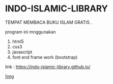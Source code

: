 # INDO-ISLAMIC-LIBRARY
TEMPAT MEMBACA BUKU ISLAM GRATIS .

program ini mnggunakan 
1. html5
2. css3
3. javascript
4. font end frame work (bootstrap)

link : https://indo-islamic-library.github.io/

[!img](https://github.com/INDO-ISLAMIC-LIBRARY/INDO-ISLAMIC-LIBRARY.github.io/blob/main/img-app.png)


